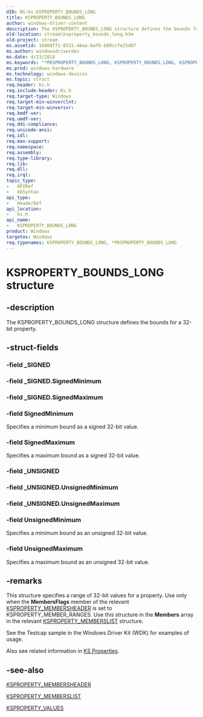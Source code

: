 ```yaml
---
UID: NS:ks.KSPROPERTY_BOUNDS_LONG
title: KSPROPERTY_BOUNDS_LONG
author: windows-driver-content
description: The KSPROPERTY_BOUNDS_LONG structure defines the bounds for a 32-bit property.
old-location: stream\ksproperty_bounds_long.htm
old-project: stream
ms.assetid: 16804ff1-8531-48aa-baf6-b89ccfe25d07
ms.author: windowsdriverdev
ms.date: 4/23/2018
ms.keywords: "*PKSPROPERTY_BOUNDS_LONG, KSPROPERTY_BOUNDS_LONG, KSPROPERTY_BOUNDS_LONG union [Streaming Media Devices], PKSPROPERTY_BOUNDS_LONG, PKSPROPERTY_BOUNDS_LONG union pointer [Streaming Media Devices], ks-struct_805e1a44-91bb-45be-a99d-174e98639d9e.xml, ks/KSPROPERTY_BOUNDS_LONG, ks/PKSPROPERTY_BOUNDS_LONG, stream.ksproperty_bounds_long"
ms.prod: windows-hardware
ms.technology: windows-devices
ms.topic: struct
req.header: ks.h
req.include-header: Ks.h
req.target-type: Windows
req.target-min-winverclnt: 
req.target-min-winversvr: 
req.kmdf-ver: 
req.umdf-ver: 
req.ddi-compliance: 
req.unicode-ansi: 
req.idl: 
req.max-support: 
req.namespace: 
req.assembly: 
req.type-library: 
req.lib: 
req.dll: 
req.irql: 
topic_type:
-	APIRef
-	kbSyntax
api_type:
-	HeaderDef
api_location:
-	ks.h
api_name:
-	KSPROPERTY_BOUNDS_LONG
product: Windows
targetos: Windows
req.typenames: KSPROPERTY_BOUNDS_LONG, *PKSPROPERTY_BOUNDS_LONG
---
```


# KSPROPERTY_BOUNDS_LONG structure


## -description


The KSPROPERTY_BOUNDS_LONG structure defines the bounds for a 32-bit property.


## -struct-fields




### -field _SIGNED

 


### -field _SIGNED.SignedMinimum

 


### -field _SIGNED.SignedMaximum

 


### -field SignedMinimum

Specifies a minimum bound as a signed 32-bit value.


### -field SignedMaximum

Specifies a maximum bound as a signed 32-bit value.


### -field _UNSIGNED

 


### -field _UNSIGNED.UnsignedMinimum

 


### -field _UNSIGNED.UnsignedMaximum

 


### -field UnsignedMinimum

Specifies a minimum bound as an unsigned 32-bit value.


### -field UnsignedMaximum

Specifies a maximum bound as an unsigned 32-bit value.


## -remarks



This structure specifies a range of 32-bit values for a property. Use only when the <b>MembersFlags</b> member of the relevant <a href="https://msdn.microsoft.com/library/windows/hardware/ff565189">KSPROPERTY_MEMBERSHEADER</a> is set to KSPROPERTY_MEMBER_RANGES. Use this structure in the <b>Members</b> array in the relevant <a href="https://msdn.microsoft.com/library/windows/hardware/ff565190">KSPROPERTY_MEMBERSLIST</a> structure.

See the Testcap sample in the Windows Driver Kit (WDK) for examples of usage.

Also see related information in <a href="https://msdn.microsoft.com/a385929e-1934-4d88-aaf9-ff1ddbfd30f7">KS Properties</a>.




## -see-also




<a href="https://msdn.microsoft.com/library/windows/hardware/ff565189">KSPROPERTY_MEMBERSHEADER</a>



<a href="https://msdn.microsoft.com/library/windows/hardware/ff565190">KSPROPERTY_MEMBERSLIST</a>



<a href="https://msdn.microsoft.com/library/windows/hardware/ff565966">KSPROPERTY_VALUES</a>
 

 

